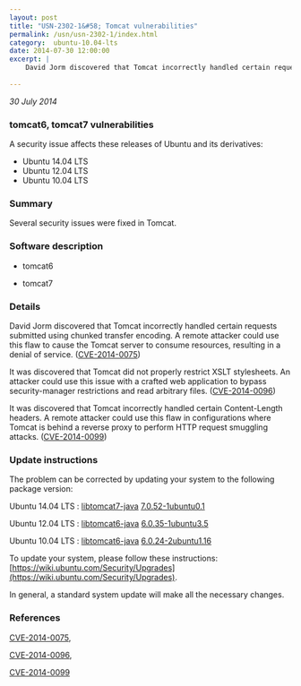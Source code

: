 ```yaml
---
layout: post
title: "USN-2302-1&#58; Tomcat vulnerabilities"
permalink: /usn/usn-2302-1/index.html
category:  ubuntu-10.04-lts
date: 2014-07-30 12:00:00
excerpt: |
    David Jorm discovered that Tomcat incorrectly handled certain requests submitted using chunked transfer encoding. A remote attacker could use this flaw to cause the Tomcat server to consume resources, resulting in a denial of service. ([CVE-2014-0075](http://people.ubuntu.com/~ubuntu-security/cve/CVE-2014-0075))
    
--- 
```

 
 

*30 July 2014*

### tomcat6, tomcat7 vulnerabilities

A security issue affects these releases of Ubuntu and its derivatives:

* Ubuntu 14.04 LTS
* Ubuntu 12.04 LTS
* Ubuntu 10.04 LTS

### Summary

Several security issues were fixed in Tomcat. 

### Software description

* tomcat6 

* tomcat7 

### Details

David Jorm discovered that Tomcat incorrectly handled certain requests submitted using chunked transfer encoding. A remote attacker could use this flaw to cause the Tomcat server to consume resources, resulting in a denial of service. ([CVE-2014-0075](http://people.ubuntu.com/~ubuntu-security/cve/CVE-2014-0075))

It was discovered that Tomcat did not properly restrict XSLT stylesheets. An attacker could use this issue with a crafted web application to bypass security-manager restrictions and read arbitrary files. ([CVE-2014-0096](http://people.ubuntu.com/~ubuntu-security/cve/CVE-2014-0096))

It was discovered that Tomcat incorrectly handled certain Content-Length headers. A remote attacker could use this flaw in configurations where Tomcat is behind a reverse proxy to perform HTTP request smuggling attacks. ([CVE-2014-0099](http://people.ubuntu.com/~ubuntu-security/cve/CVE-2014-0099)) 

### Update instructions

The problem can be corrected by updating your system to the following package version:

Ubuntu 14.04 LTS
 : [libtomcat7-java](https://launchpad.net/ubuntu/+source/tomcat7) <span> [7.0.52-1ubuntu0.1](https://launchpad.net/ubuntu/+source/tomcat7/7.0.52-1ubuntu0.1) </span> 

Ubuntu 12.04 LTS
 : [libtomcat6-java](https://launchpad.net/ubuntu/+source/tomcat6) <span> [6.0.35-1ubuntu3.5](https://launchpad.net/ubuntu/+source/tomcat6/6.0.35-1ubuntu3.5) </span> 

Ubuntu 10.04 LTS
 : [libtomcat6-java](https://launchpad.net/ubuntu/+source/tomcat6) <span> [6.0.24-2ubuntu1.16](https://launchpad.net/ubuntu/+source/tomcat6/6.0.24-2ubuntu1.16) </span> 

To update your system, please follow these instructions: [https://wiki.ubuntu.com/Security/Upgrades](https://wiki.ubuntu.com/Security/Upgrades).

In general, a standard system update will make all the necessary changes. 

### References

 
 [CVE-2014-0075](http://people.ubuntu.com/~ubuntu-security/cve/CVE-2014-0075), 

 [CVE-2014-0096](http://people.ubuntu.com/~ubuntu-security/cve/CVE-2014-0096), 

 [CVE-2014-0099](http://people.ubuntu.com/~ubuntu-security/cve/CVE-2014-0099)
 

